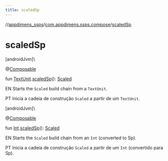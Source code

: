 ```yaml
---
title: scaledSp
---
```

//[appdimens_ssps](../../index.html)/[com.appdimens.ssps.compose](index.html)/[scaledSp](scaled-sp.html)



# scaledSp



[androidJvm]\




@[Composable](https://developer.android.com/reference/kotlin/androidx/compose/runtime/Composable.html)



fun [TextUnit](https://developer.android.com/reference/kotlin/androidx/compose/ui/unit/TextUnit.html).[scaledSp](scaled-sp.html)(): [Scaled](-scaled/index.html)



EN Starts the `Scaled` build chain from a `TextUnit`.



PT Inicia a cadeia de construção `Scaled` a partir de um `TextUnit`.





[androidJvm]\




@[Composable](https://developer.android.com/reference/kotlin/androidx/compose/runtime/Composable.html)



fun [Int](https://kotlinlang.org/api/core/kotlin-stdlib/kotlin/-int/index.html).[scaledSp](scaled-sp.html)(): [Scaled](-scaled/index.html)



EN Starts the `Scaled` build chain from an `Int` (converted to Sp).



PT Inicia a cadeia de construção `Scaled` a partir de um `Int` (convertido para Sp).



